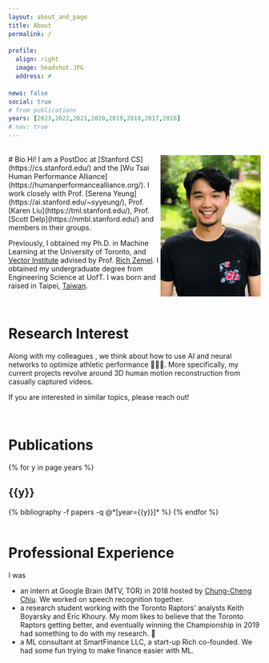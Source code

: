```yaml
---
layout: about_and_page
title: About
permalink: /

profile:
  align: right
  image: headshot.JPG
  address: #

news: false
social: true
# from publications
years: [2023,2022,2021,2020,2019,2018,2017,2016]
# nav: true
---
```

<br/>

<img align="right" width="200px" src="assets/img/headshot.JPG">
# Bio
Hi! I am a PostDoc at [Stanford CS](https://cs.stanford.edu/) and the [Wu Tsai Human Performance Alliance](https://humanperformancealliance.org/). I work closely with Prof. [Serena Yeung](https://ai.stanford.edu/~syyeung/), Prof. [Karen Liu](https://tml.stanford.edu/), Prof. [Scott Delp](https://nmbl.stanford.edu/) and members in their groups. 


Previously, I obtained my Ph.D. in Machine Learning at the University of Toronto, and [Vector Institute](https://vectorinstitute.ai/) advised by Prof. [Rich Zemel](http://www.cs.toronto.edu/~zemel/inquiry/home.php). I obtained my undergraduate degree from Engineering Science at UofT. I was born and raised in Taipei, [Taiwan](https://www.youtube.com/watch?v=FYpyquAvYLM).

<!-- [CV/Resume](assets/pdf/resume.pdf) not up-to-date. -->

<br/>

# Research Interest
Along with my colleagues , we think about how to use AI and neural networks to optimize athletic performance 🏋🏻‍♂️.  More specifically, my current projects revolve around <span class="font-weight-bold">3D human motion reconstruction from casually captured videos</span>.

If you are interested in similar topics, please reach out! 

<br/>

# Publications
<div class="publications">

{% for y in page.years %}
  <h2 class="year">{{y}}</h2>
  {% bibliography -f papers -q @*[year={{y}}]* %}
{% endfor %}

</div> 

<br/>

# Professional Experience
I was
* an intern at Google Brain (MTV, TOR) in 2018 hosted by [Chung-Cheng Chiu](https://ai.google/research/people/ChungChengChiu). We worked on speech recognition together.
* a research student working with the Toronto Raptors' analysts Keith Boyarsky and Eric Khoury. My mom likes to believe that the Toronto Raptors getting better, and eventually winning the Championship in 2019 had something to do with my research. 🤔
* a ML consultant at SmartFinance LLC, a start-up Rich co-founded. We had some fun trying to make finance easier with ML. 




